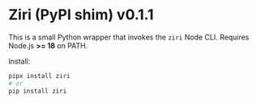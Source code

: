 # Ziri (PyPI shim) v0.1.1

This is a small Python wrapper that invokes the `ziri` Node CLI.
Requires Node.js **>= 18** on PATH.

Install:
```bash
pipx install ziri
# or
pip install ziri
```
